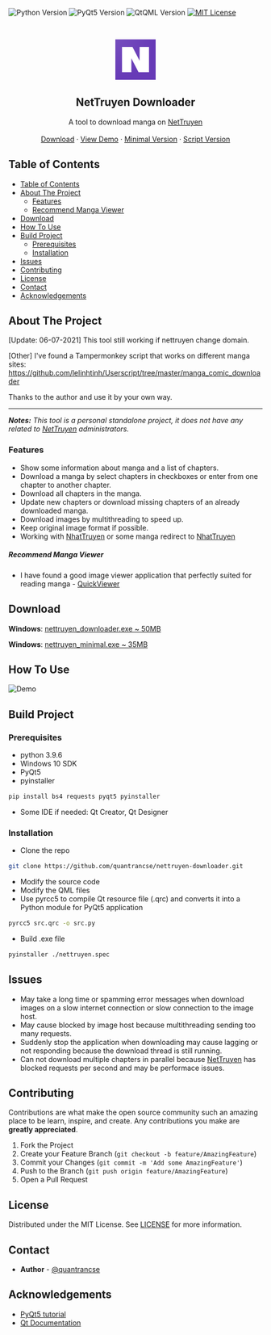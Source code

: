 ![Python Version][python-shield]
![PyQt5 Version][pyqt5-shield]
![QtQML Version][qtqml-shield]
[![MIT License][license-shield]][license-url]



<!-- PROJECT LOGO -->
<br />
<p align="center">
    <img src="images/logo.png" alt="Logo" width="80" height="80"></img>

  <h2 align="center">NetTruyen Downloader</h2>

  <p align="center">
    A tool to download manga on <a href=http://www.nettruyengo.com>NetTruyen</a>
    <br />
    <br />
    <a href="#download">Download</a>
    ·
    <a href="#how-to-use">View Demo</a>
    ·
    <a href="https://github.com/quantrancse/nettruyen-downloader-minimal">Minimal Version</a>
    ·
    <a href="https://github.com/quantrancse/nettruyen-downloader-script">Script Version</a>
  </p>
</p>



<!-- TABLE OF CONTENTS -->
## Table of Contents

- [Table of Contents](#table-of-contents)
- [About The Project](#about-the-project)
  - [Features](#features)
  - [Recommend Manga Viewer](#recommend-manga-viewer)
- [Download](#download)
- [How To Use](#how-to-use)
- [Build Project](#build-project)
  - [Prerequisites](#prerequisites)
  - [Installation](#installation)
- [Issues](#issues)
- [Contributing](#contributing)
- [License](#license)
- [Contact](#contact)
- [Acknowledgements](#acknowledgements)

<!-- ABOUT THE PROJECT -->
## About The Project
[Update: 06-07-2021] This tool still working if nettruyen change domain.

[Other] I've found a Tampermonkey script that works on different manga sites: https://github.com/lelinhtinh/Userscript/tree/master/manga_comic_downloader

Thanks to the author and use it by your own way.

---

**_Notes:_** _This tool is a personal standalone project, it does not have any related to [NetTruyen](http://www.nettruyengo.com) administrators._

### Features
* Show some information about manga and a list of chapters.
* Download a manga by select chapters in checkboxes or enter from one chapter to another chapter.
* Download all chapters in the manga.
* Update new chapters or download missing chapters of an already downloaded manga.
* Download images by multithreading to speed up.
* Keep original image format if possible.
* Working with [NhatTruyen](http://nhattruyenvip.com/) or some manga redirect to [NhatTruyen](http://nhattruyenvip.com/)

##### Recommend Manga Viewer

* I have found a good image viewer application that perfectly suited for reading manga - [QuickViewer](https://kanryu.github.io/quickviewer/)

<!-- Download -->
## Download

**Windows**: [nettruyen_downloader.exe ~ 50MB](https://rebrand.ly/nettruyen-downloader)

**Windows**: [nettruyen_minimal.exe ~ 35MB](https://rebrand.ly/nettruyen_minimal)

<!-- USAGE EXAMPLES -->
## How To Use

![Demo](images/demo.gif)

<!-- Build Project -->
## Build Project

### Prerequisites

* python 3.9.6
* Windows 10 SDK
* PyQt5
* pyinstaller
```sh
pip install bs4 requests pyqt5 pyinstaller
```
* Some IDE if needed: Qt Creator, Qt Designer

### Installation

* Clone the repo
```sh
git clone https://github.com/quantrancse/nettruyen-downloader.git
```
* Modify the source code
* Modify the QML files
* Use pyrcc5 to compile Qt resource file (.qrc) and converts it into a Python module for PyQt5 application
```sh
pyrcc5 src.qrc -o src.py
```
* Build .exe file
```sh
pyinstaller ./nettruyen.spec
```

<!-- ISSUES -->
## Issues

* May take a long time or spamming error messages when download images on a slow internet connection or slow connection to the image host.
* May cause blocked by image host because multithreading sending too many requests.
* Suddenly stop the application when downloading may cause lagging or not responding because the download thread is still running.
* Can not download multiple chapters in parallel because [NetTruyen](http://www.nettruyengo.com) has blocked requests per second and may be performace issues.

<!-- CONTRIBUTING -->
## Contributing

Contributions are what make the open source community such an amazing place to be learn, inspire, and create. Any contributions you make are **greatly appreciated**.

1. Fork the Project
2. Create your Feature Branch (`git checkout -b feature/AmazingFeature`)
3. Commit your Changes (`git commit -m 'Add some AmazingFeature'`)
4. Push to the Branch (`git push origin feature/AmazingFeature`)
5. Open a Pull Request

<!-- LICENSE -->
## License

Distributed under the MIT License. See [LICENSE][license-url] for more information.

<!-- CONTACT -->
## Contact

* **Author** - [@quantrancse](https://quantrancse.github.io)

<!-- ACKNOWLEDGEMENTS -->
## Acknowledgements
* [PyQt5 tutorial](https://build-system.fman.io/pyqt5-tutorial)
* [Qt Documentation](https://doc.qt.io/)

<!-- MARKDOWN LINKS & IMAGES -->
[python-shield]: https://img.shields.io/badge/python-3.9.6-brightgreen?style=flat-square
[pyqt5-shield]: https://img.shields.io/badge/PyQt5-5.14.1-blue?style=flat-square
[qtqml-shield]: https://img.shields.io/badge/QtQML-5.14.1-brightgreen?style=flat-square
[license-shield]: https://img.shields.io/github/license/quantrancse/nettruyen-downloader?style=flat-square
[license-url]: https://github.com/quantrancse/nettruyen-downloader/blob/master/LICENSE
